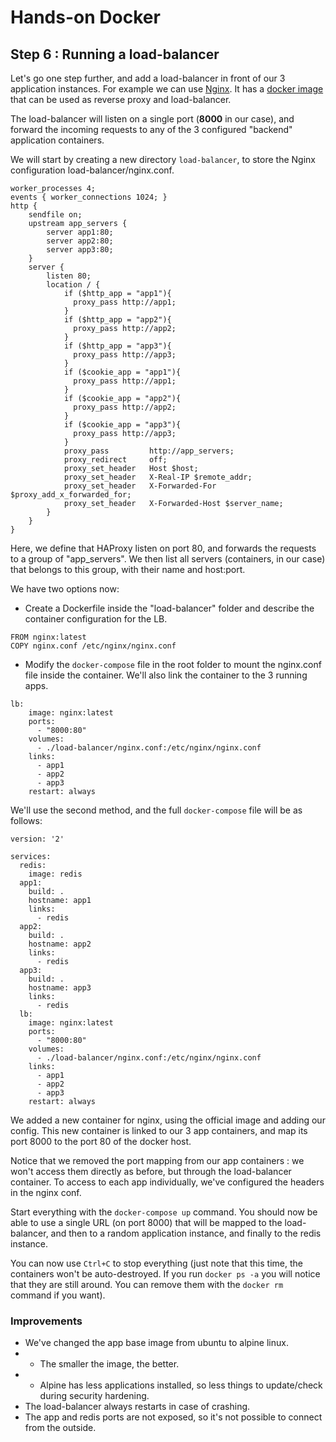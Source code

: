 
# Hands-on Docker

## Step 6 : Running a load-balancer

Let's go one step further, and add a load-balancer in front of our 3 application instances. For example we can use [Nginx](https://www.nginx.com/). It has a [docker image](https://registry.hub.docker.com/_/nginx/) that can be used as reverse proxy and load-balancer.

The load-balancer will listen on a single port (**8000** in our case), and forward the incoming requests to any of the 3 configured "backend" application containers.

We will start by creating a new directory `load-balancer`, to store the Nginx configuration load-balancer/nginx.conf.

```
worker_processes 4;
events { worker_connections 1024; }
http {
    sendfile on;
    upstream app_servers {
        server app1:80;
        server app2:80;
        server app3:80;
    }
    server {
        listen 80;
        location / {
            if ($http_app = "app1"){
              proxy_pass http://app1;
            }
            if ($http_app = "app2"){
              proxy_pass http://app2;
            }
            if ($http_app = "app3"){
              proxy_pass http://app3;
            }
            if ($cookie_app = "app1"){
              proxy_pass http://app1;
            }
            if ($cookie_app = "app2"){
              proxy_pass http://app2;
            }
            if ($cookie_app = "app3"){
              proxy_pass http://app3;
            }
            proxy_pass         http://app_servers;
            proxy_redirect     off;
            proxy_set_header   Host $host;
            proxy_set_header   X-Real-IP $remote_addr;
            proxy_set_header   X-Forwarded-For $proxy_add_x_forwarded_for;
            proxy_set_header   X-Forwarded-Host $server_name;
        }
    }
}
```

Here, we define that HAProxy listen on port 80, and forwards the requests to a group of "app_servers". We then list all servers (containers, in our case) that belongs to this group, with their name and host:port.

We have two options now:

* Create a Dockerfile inside the "load-balancer" folder and describe the container configuration for the LB.
```
FROM nginx:latest
COPY nginx.conf /etc/nginx/nginx.conf

```
* Modify the `docker-compose` file in the root folder to mount the nginx.conf file inside the container. We'll also link the container to the 3 running apps.
```
lb:
    image: nginx:latest
    ports:
      - "8000:80"
    volumes:
      - ./load-balancer/nginx.conf:/etc/nginx/nginx.conf
    links:
      - app1
      - app2
      - app3
    restart: always
```
We'll use the second method, and the full `docker-compose` file will be as follows:
```
version: '2'

services:
  redis:
    image: redis
  app1:
    build: .
    hostname: app1
    links:
      - redis
  app2:
    build: .
    hostname: app2
    links:
      - redis
  app3:
    build: .
    hostname: app3
    links:
      - redis
  lb:
    image: nginx:latest
    ports:
      - "8000:80"
    volumes:
      - ./load-balancer/nginx.conf:/etc/nginx/nginx.conf
    links:
      - app1
      - app2
      - app3
    restart: always
```

We added a new container for nginx, using the official image and adding our config. This new container is linked to our 3 app containers, and map its port 8000 to the port 80 of the docker host.

Notice that we removed the port mapping from our app containers : we won't access them directly as before, but through the load-balancer container. To access to each app individually, we've configured the headers in the nginx conf.

Start everything with the `docker-compose up` command. You should now be able to use a single URL (on port 8000) that will be mapped to the load-balancer, and then to a random application instance, and finally to the redis instance.

You can now use `Ctrl+C` to stop everything (just note that this time, the containers won't be auto-destroyed. If you run `docker ps -a` you will notice that they are still around. You can remove them with the `docker rm` command if you want).

### Improvements

* We've changed the app base image from ubuntu to alpine linux.
* * The smaller the image, the better.
* * Alpine has less applications installed, so less things to update/check during security hardening.
* The load-balancer always restarts in case of crashing.
* The app and redis ports are not exposed, so it's not possible to connect from the outside.

